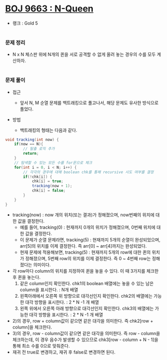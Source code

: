 # [BOJ 9663 : N-Queen](https://www.acmicpc.net/problem/9663)
- 랭크 : Gold 5
  <br><br>

### 문제 정리
- N x N 체스판 위에 N개의 퀸을 서로 공격할 수 없게 올려 놓는 경우의 수를 모두 계산하자.
  <br><br>

### 문제 풀이
- 접근
   - 앞서 N, M 순열 문제를 백트래킹으로 풀고나서, 해당 문제도 유사한 방식으로 풀었다.

- 방법
   - 백트래킹의 형태는 다음과 같다.
````java
void tracking(int now) {
    if(now == N){
        // 탈출 로직 추가
        return;
    }
    // 탐색할 수 있는 모든 수를 for문으로 체크
    for(int i = 0, i < N; i++) {
        // 각각의 경우에 대해 boolean chk를 통해 recursive 시도 여부를 결정
        if(!chk[i]) {
            chk[i] = true;
            tracking(now + 1);
            chk[i] = false;
        }
    }
}
````
- tracking(now) : now 개의 위치(또는 결과)가 정해졌으며, now번째의 위치에 대한 값을 결정한다.
   - 예를 들어, tracking(0) : 현재까지 0개의 위치가 정해졌으며, 0번째 위치에 대한 값을 결정한다.
   - 이 문제가 순열 문제라면, tracking(5) : 현재까지 5개의 순열이 완성되었으며, arr[5]의 위치를 이제 결정한다. 즉 arr[0] ~ arr[4]까지는 완성되었다.
   - 현재 문제에 적용해보면, tracking(5) : 현재까지 5개의 row에 대한 퀸의 위치가 정해졌으며, 5번째 row의 위치를 이제 결정한다. 즉 0 ~ 4번째 row는 정해졌다는 의미이다.
- 각 row마다 column의 위치를 지정하여 퀸을 놓을 수 있다. 이 때 3가지를 체크한 후 퀸을 놓는다.
   1) 같은 column인지 확인한다. chk1의 boolean 배열에는 놓을 수 있는 남은 column을 표시한다. : N개 배열
   2) 왼쪽아래에서 오른쪽 위 방향으로 대각선인지 확인한다. chk2의 배열에는 가능한 대각 방향을 표시한다. : 2 * N -1 개 배열
   3) 왼쪽 위에서 오른쪽 아래 방향으로 대각선인지 확인한다. chk3의 배열에는 가능한 대각 방향을 표시한다. : 2 * N -1 개 배열
- 2)의 경우, row + column값이 같으면 같은 대각을 의미한다. 즉 chk2[row + column]을 체크한다.
- 3)의 경우, row - column값이 같으면 같은 대각을 의미한다. 즉 row - column을 체크하는데, 이 경우 음수가 발생할 수 있으므로 chk3[row - column + N - 1]을 통해 최소 수를 0으로 맞춰준다.
- 재귀 전 true로 변경하고, 재귀 후 false로 변경하면 된다.
